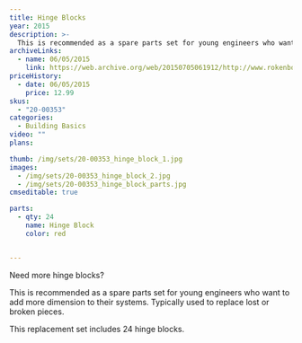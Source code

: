 ```yaml
---
title: Hinge Blocks
year: 2015
description: >-
  This is recommended as a spare parts set for young engineers who want to add more dimension to their systems. Typically used to replace lost or broken pieces.
archiveLinks:
  - name: 06/05/2015
    link: https://web.archive.org/web/20150705061912/http://www.rokenbok.com/shop/spare-parts/hinge-blocks
priceHistory:
  - date: 06/05/2015
    price: 12.99
skus:
  - "20-00353"
categories: 
  - Building Basics
video: ""
plans:

thumb: /img/sets/20-00353_hinge_block_1.jpg
images:
  - /img/sets/20-00353_hinge_block_2.jpg
  - /img/sets/20-00353_hinge_block_parts.jpg
cmseditable: true

parts:
  - qty: 24
    name: Hinge Block
    color: red


---
```

Need more hinge blocks?

This is recommended as a spare parts set for young engineers who want to add more dimension to their systems. Typically used to replace lost or broken pieces.

This replacement set includes 24 hinge blocks.
